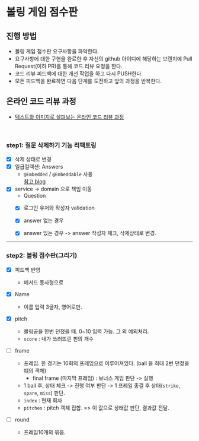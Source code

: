 # 볼링 게임 점수판
## 진행 방법
* 볼링 게임 점수판 요구사항을 파악한다.
* 요구사항에 대한 구현을 완료한 후 자신의 github 아이디에 해당하는 브랜치에 Pull Request(이하 PR)를 통해 코드 리뷰 요청을 한다.
* 코드 리뷰 피드백에 대한 개선 작업을 하고 다시 PUSH한다.
* 모든 피드백을 완료하면 다음 단계를 도전하고 앞의 과정을 반복한다.

## 온라인 코드 리뷰 과정
* [텍스트와 이미지로 살펴보는 온라인 코드 리뷰 과정](https://github.com/next-step/nextstep-docs/tree/master/codereview)

<br>

### step1: 질문 삭제하기 기능 리팩토링

- [x] 삭제 상태로 변경
- [x] 일급컬렉션: Answers
  - `@Embedded` / `@Embeddable` 사용  
    [참고 blog](https://wbluke.tistory.com/23)
- [x] service -> domain 으로 책임 이동
  -  Question
    - [x] 로그인 유저와 작성자 validation 
    - [x] answer 없는 경우 
    - [x] answer 있는 경우 -> answer 작성자 체크, 삭제상태로 변경.
     

-------

### step2: 볼링 점수판(그리기)
- [x] 피드백 반영
  - 메서드 동사형으로

- [x] Name 
    - 이름 입력 3글자, 영어로만.
    
- [x] pitch
    - 볼링공을 한번 던졌을 때. 0~10 입력 가능. 그 외 예외처리.
    - `score` : 내가 쓰러뜨린 핀의 개수 
    
- [ ] frame
    - 프레임. 한 경기는 10회의 프레임으로 이루어져있다. (ball 을 최대 2번 던졌을 떄의 객체)
        - final frame (마지막 프레임) : 보너스 게임 판단 -> 실행
    - 1 ball 후, 상태 체크 -> 진행 여부 판단 -> 1 프레임 종결 후 상태(`strike`, `spare`, `miss`) 판단.
    - `index` : 현재 회차
    - `pitches` : pitch 객체 집합. => 이 값으로 상태값 판단, 결과값 전달.
    
- [ ] round
    - 프레임10개의 묶음.
